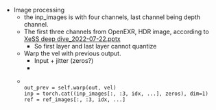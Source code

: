 - Image processing
	- the inp_images is with four channels, last channel being depth channel.
	- The first three channels from OpenEXR, HDR image, according to [XeSS deep dive_2022-07-22.pptx](https://intel.sharepoint.com/:p:/r/sites/axggraphicsresearchorganization/Shared%20Documents/Neural%20Graphics%20Program%20Updates/XeSS/XeSS%20deep%20dive_2022-07-22.pptx?d=w60960f27847c459a88c2cbb91a5be65f&csf=1&web=1&e=gGZ2VL)
		- So first layer and last layer cannot quantize
	- Warp the vel with previous output.
		- Input + jitter (zeros?)
		-
	- ```
	  
	  out_prev = self.warp(out, vel)
	  inp = torch.cat((inp_images[:, :3, idx, ...], zeros), dim=1)
	  ref = ref_images[:, :3, idx, ...]
	  
	  ```